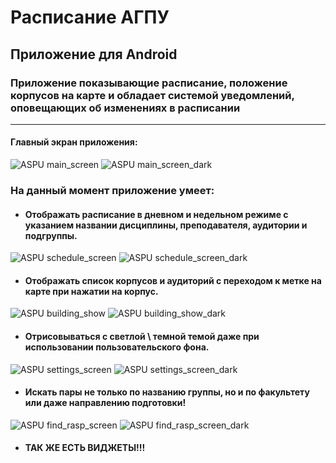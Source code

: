 # Расписание АГПУ
## Приложение для Android
### Приложение показывающие расписание, положение корпусов на карте и обладает системой уведомлений, оповещающих об изменениях в расписании
***
#### Главный экран приложения:

![ASPU main_screen](https://github.com/krutoypan3/AGPU-RASPISANIE-APK/raw/main/preview/screenshots/main_screen_search.jpg)
![ASPU main_screen_dark](https://github.com/krutoypan3/AGPU-RASPISANIE-APK/raw/main/preview/screenshots/main_screen_search_dark.jpg)

### На данный момент приложение умеет:
* #### Отображать расписание в дневном и недельном режиме с указанием названии дисциплины, преподавателя, аудитории и подгруппы.

![ASPU schedule_screen](https://github.com/krutoypan3/AGPU-RASPISANIE-APK/raw/main/preview/screenshots/schedule_screen.jpg)
![ASPU schedule_screen_dark](https://github.com/krutoypan3/AGPU-RASPISANIE-APK/raw/main/preview/screenshots/schedule_screen_dark.jpg)

* #### Отображать список корпусов и аудиторий с переходом к метке на карте при нажатии на корпус.

![ASPU building_show](https://github.com/krutoypan3/AGPU-RASPISANIE-APK/raw/main/preview/screenshots/building_show.jpg)
![ASPU building_show_dark](https://github.com/krutoypan3/AGPU-RASPISANIE-APK/raw/main/preview/screenshots/building_show_dark.jpg)

* #### Отрисовываться с светлой \ темной темой даже при использовании пользовательского фона.

![ASPU settings_screen](https://github.com/krutoypan3/AGPU-RASPISANIE-APK/raw/main/preview/screenshots/settings_screen.jpg)
![ASPU settings_screen_dark](https://github.com/krutoypan3/AGPU-RASPISANIE-APK/raw/main/preview/screenshots/settings_screen_dark.jpg)

* #### Искать пары не только по названию группы, но и по факультету или даже направлению подготовки!

![ASPU find_rasp_screen](https://github.com/krutoypan3/AGPU-RASPISANIE-APK/raw/main/preview/screenshots/find_rasp_screen.jpg)
![ASPU find_rasp_screen_dark](https://github.com/krutoypan3/AGPU-RASPISANIE-APK/raw/main/preview/screenshots/find_rasp_screen_dark.jpg)

* #### ТАК ЖЕ ЕСТЬ ВИДЖЕТЫ!!!
